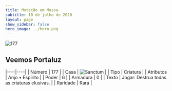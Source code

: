```yaml
---
title: Mutação em Massa
subtitle: 10 de julho de 2020
layout: page
show_sidebar: false
hero_image: ../hero.png
---
```


![177](https://cdn.keyforgegame.com/media/card_front/pt/479_177_VP65GQXWR45X_pt.png)

## Veemos Portaluz

|----|----|
| Número | 177 |
| Casa | ![Sanctum](https://archonarcana.com/images/thumb/c/c7/Sanctum.png/22px-Sanctum.png "Santuário") |
| Tipo | Criatura |
| Atributos | Anjo • Espírito |
| Poder | 6 |
| Armadura | 0 |
| Texto | Jogar: Destrua todas as criaturas   elusivas. |
| Raridade | Rara |

